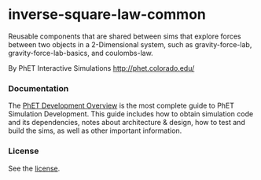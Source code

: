 inverse-square-law-common
======

Reusable components that are shared between sims that explore forces between two objects in a 2-Dimensional system, 
such as gravity-force-lab, gravity-force-lab-basics, and coulombs-law.

By PhET Interactive Simulations
http://phet.colorado.edu/

### Documentation
The [PhET Development Overview](http://bit.ly/phet-html5-development-overview) is the most complete guide to PhET Simulation Development. This guide includes how
to obtain simulation code and its dependencies, notes about architecture & design, how to test and build the sims, as well as other important information.

### License
See the [license](LICENSE).